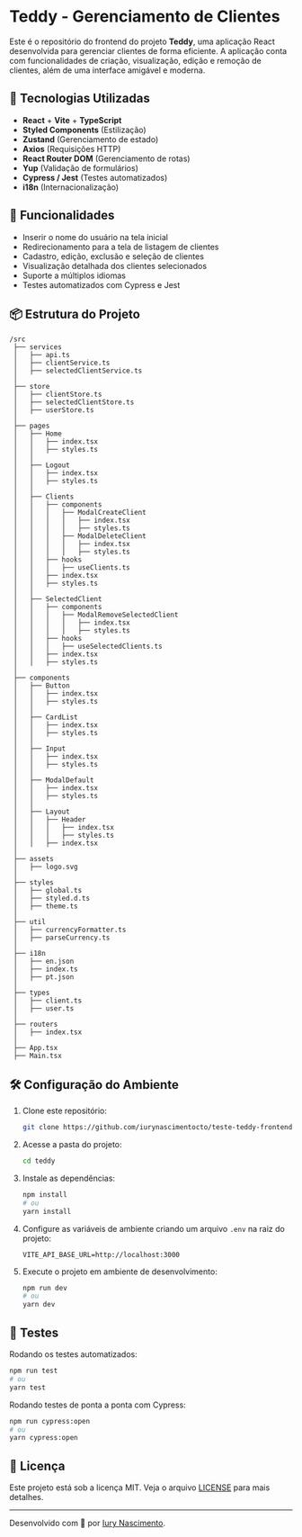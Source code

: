 # Teddy - Gerenciamento de Clientes

Este é o repositório do frontend do projeto **Teddy**, uma aplicação React desenvolvida para gerenciar clientes de forma eficiente. A aplicação conta com funcionalidades de criação, visualização, edição e remoção de clientes, além de uma interface amigável e moderna.

## 🚀 Tecnologias Utilizadas

- **React** + **Vite** + **TypeScript**
- **Styled Components** (Estilização)
- **Zustand** (Gerenciamento de estado)
- **Axios** (Requisições HTTP)
- **React Router DOM** (Gerenciamento de rotas)
- **Yup** (Validação de formulários)
- **Cypress / Jest** (Testes automatizados)
- **i18n** (Internacionalização)

## 📌 Funcionalidades

- Inserir o nome do usuário na tela inicial
- Redirecionamento para a tela de listagem de clientes
- Cadastro, edição, exclusão e seleção de clientes
- Visualização detalhada dos clientes selecionados
- Suporte a múltiplos idiomas
- Testes automatizados com Cypress e Jest

## 📦 Estrutura do Projeto

```
/src
 ├── services
 │   ├── api.ts
 │   ├── clientService.ts
 │   ├── selectedClientService.ts
 │
 ├── store
 │   ├── clientStore.ts
 │   ├── selectedClientStore.ts
 │   ├── userStore.ts
 │
 ├── pages
 │   ├── Home
 │   │   ├── index.tsx
 │   │   ├── styles.ts
 │   │
 │   ├── Logout
 │   │   ├── index.tsx
 │   │   ├── styles.ts
 │   │
 │   ├── Clients
 │   │   ├── components
 │   │   │   ├── ModalCreateClient
 │   │   │   │   ├── index.tsx
 │   │   │   │   ├── styles.ts
 │   │   │   ├── ModalDeleteClient
 │   │   │   │   ├── index.tsx
 │   │   │   │   ├── styles.ts
 │   │   ├── hooks
 │   │   │   ├── useClients.ts
 │   │   ├── index.tsx
 │   │   ├── styles.ts
 │   │
 │   ├── SelectedClient
 │   │   ├── components
 │   │   │   ├── ModalRemoveSelectedClient
 │   │   │   │   ├── index.tsx
 │   │   │   │   ├── styles.ts
 │   │   ├── hooks
 │   │   │   ├── useSelectedClients.ts
 │   │   ├── index.tsx
 │   │   ├── styles.ts
 │
 ├── components
 │   ├── Button
 │   │   ├── index.tsx
 │   │   ├── styles.ts
 │   │
 │   ├── CardList
 │   │   ├── index.tsx
 │   │   ├── styles.ts
 │   │
 │   ├── Input
 │   │   ├── index.tsx
 │   │   ├── styles.ts
 │   │
 │   ├── ModalDefault
 │   │   ├── index.tsx
 │   │   ├── styles.ts
 │   │
 │   ├── Layout
 │   │   ├── Header
 │   │   │   ├── index.tsx
 │   │   │   ├── styles.ts
 │   │   ├── index.tsx
 │
 ├── assets
 │   ├── logo.svg
 │
 ├── styles
 │   ├── global.ts
 │   ├── styled.d.ts
 │   ├── theme.ts
 │
 ├── util
 │   ├── currencyFormatter.ts
 │   ├── parseCurrency.ts
 │
 ├── i18n
 │   ├── en.json
 │   ├── index.ts
 │   ├── pt.json
 │
 ├── types
 │   ├── client.ts
 │   ├── user.ts
 │
 ├── routers
 │   ├── index.tsx
 │
 ├── App.tsx
 ├── Main.tsx
```

## 🛠 Configuração do Ambiente

1. Clone este repositório:
   ```sh
   git clone https://github.com/iurynascimentocto/teste-teddy-frontend.git
   ```

2. Acesse a pasta do projeto:
   ```sh
   cd teddy
   ```

3. Instale as dependências:
   ```sh
   npm install
   # ou
   yarn install
   ```

4. Configure as variáveis de ambiente criando um arquivo `.env` na raiz do projeto:
   ```env
   VITE_API_BASE_URL=http://localhost:3000
   ```

5. Execute o projeto em ambiente de desenvolvimento:
   ```sh
   npm run dev
   # ou
   yarn dev
   ```

## 🧪 Testes

Rodando os testes automatizados:
```sh
npm run test
# ou
yarn test
```

Rodando testes de ponta a ponta com Cypress:
```sh
npm run cypress:open
# ou
yarn cypress:open
```

## 📄 Licença

Este projeto está sob a licença MIT. Veja o arquivo [LICENSE](LICENSE) para mais detalhes.

---

Desenvolvido com 💙 por [Iury Nascimento](https://www.linkedin.com/in/ivnascimento/).

